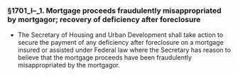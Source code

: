 ### §1701_l–_1. Mortgage proceeds fraudulently misappropriated by mortgagor; recovery of deficiency after foreclosure
* The Secretary of Housing and Urban Development shall take action to secure the payment of any deficiency after foreclosure on a mortgage insured or assisted under Federal law where the Secretary has reason to believe that the mortgage proceeds have been fraudulently misappropriated by the mortgagor.
